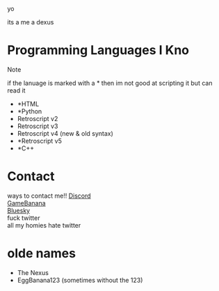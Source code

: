 yo

its a me a dexus

# Programming Languages I Kno
> [!NOTE]
if the lanuage is marked with a * then im not good at scripting it but can read it

- *HTML
- *Python
- Retroscript v2
- Retroscript v3
- Retroscript v4 (new & old syntax)
- *Retroscript v5
- *C++

# Contact
ways to contact me!!
[Discord](discordapp.com/users/1171891080317390971)\
[GameBanana](https://gamebanana.com/members/2934971)\
[Bluesky](https://bsky.app/profile/the-nexus.bsky.social)\
fuck twitter\
all my homies hate twitter

# olde names
- The Nexus
- EggBanana123 (sometimes without the 123)
